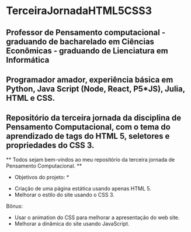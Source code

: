 # TerceiraJornadaHTML5CSS3
## Professor de Pensamento computacional -  graduando de bacharelado em Ciências Econômicas - graduando de Lienciatura em Informática
## Programador amador, experiência básica em Python, Java Script (Node, React, P5*JS), Julia, HTML e CSS.
## Repositório da terceira jornada da disciplina de Pensamento Computacional, com o tema do aprendizado de tags do HTML 5, seletores e propriedades do CSS 3.
 
** Todos sejam bem-vindos ao meu repositório da terceira jornada de Pensamento Computacional. **

* Objetivos do projeto: *

- Criação de uma página estática usando apenas HTML 5.
- Melhorar o estilo do site usando o CSS 3.


Bônus:
- Usar o animation do CSS para melhorar a apresentação do web site.
- Melhorar a dinâmica do site usando JavaScript.

